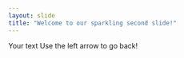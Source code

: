 ```yaml
---
layout: slide
title: "Welcome to our sparkling second slide!"
---
```

Your text
Use the left arrow to go back!
